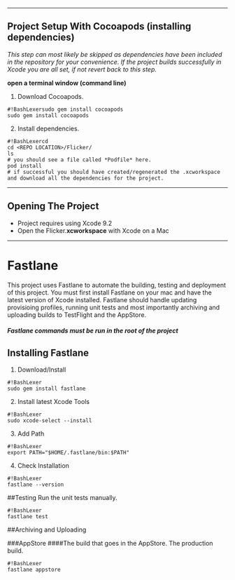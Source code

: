 ------------------------------------------------------------------
Project Setup With Cocoapods (installing dependencies)
------------------------------------------------------------------

*This step can most likely be skipped as dependencies have been included in the repository for your convenience. If the project builds successfully in Xcode you are all set, if not revert back to this step.*

**open a terminal window (command line)**

1) Download Cocoapods.
```
#!BashLexersudo gem install cocoapods
sudo gem install cocoapods
```

2) Install dependencies.

```
#!BashLexercd
cd <REPO LOCATION>/Flicker/
ls
# you should see a file called *Podfile* here.
pod install
# if successful you should have created/regenerated the .xcworkspace and download all the dependencies for the project.
```

------------------------------------------------------------------
Opening The Project
------------------------------------------------------------------
 - Project requires using Xcode 9.2
 - Open the Flicker.**xcworkspace** with Xcode on a Mac

***
# Fastlane

This project uses Fastlane to automate the building, testing and deployment of this project. You must first install Fastlane on your mac and have the latest version of Xcode installed. Fastlane should handle updating provisioing profiles, running unit tests and most importantly archiving and uploading builds to TestFlight and the AppStore. 

##### Fastlane commands must be run in the root of the project

## Installing Fastlane

1) Download/Install
```
#!BashLexer
sudo gem install fastlane
```

2) Install latest Xcode Tools
```
#!BashLexer
sudo xcode-select --install
```

3) Add Path
```
#!BashLexer
export PATH="$HOME/.fastlane/bin:$PATH"
```

4) Check Installation
```
#!BashLexer
fastlane --version
```

##Testing
Run the unit tests manually.


```
#!BashLexer
fastlane test
```

##Archiving and Uploading

###AppStore
####The build that goes in the AppStore. The production build.

```
#!BashLexer
fastlane appstore
```
